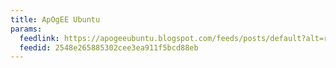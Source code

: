 ```yaml
---
title: ApOgEE Ubuntu
params:
  feedlink: https://apogeeubuntu.blogspot.com/feeds/posts/default?alt=rss
  feedid: 2548e265885302cee3ea911f5bcd88eb
---
```

